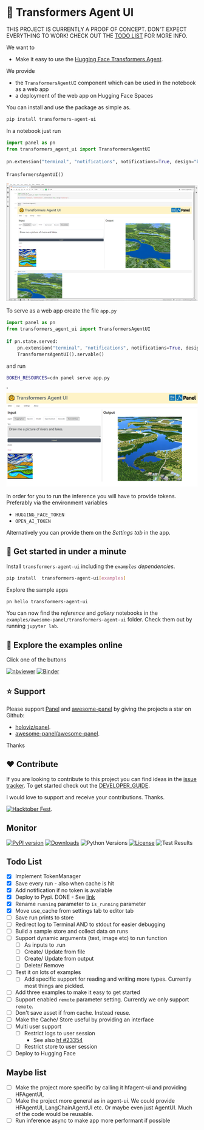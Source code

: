 # 🤗 Transformers Agent UI

THIS PROJECT IS CURRENTLY A PROOF OF CONCEPT. DON'T EXPECT EVERYTHING TO WORK! CHECK OUT THE
[TODO LIST](#todo-list) FOR MORE INFO.

We want to

- Make it easy to use the [Hugging Face Transformers Agent](https://huggingface.co/docs/transformers/transformers_agents).

We provide

- the `TransformersAgentUI` component which can be used in the notebook as a web app
- a deployment of the web app on Hugging Face Spaces

You can install and use the package as simple as.

```bash
pip install transformers-agent-ui
```

In a notebook just run

```python
import panel as pn
from transformers_agent_ui import TransformersAgentUI

pn.extension("terminal", "notifications", notifications=True, design="bootstrap")

TransformersAgentUI()
```

![TransformerAgentUI in a notebook](assets/transformers-agent-ui-notebook.png)

To serve as a web app create the file `app.py`

```python
import panel as pn
from transformers_agent_ui import TransformersAgentUI

if pn.state.served:
    pn.extension("terminal", "notifications", notifications=True, design="bootstrap")
    TransformersAgentUI().servable()
```

and run

```bash
BOKEH_RESOURCES=cdn panel serve app.py
```

'
![TransformerAgentUI on a server](assets/transformers-agent-ui-web-app.png)

In order for you to run the inference you will have to provide tokens. Preferably via the
environment variables

- `HUGGING_FACE_TOKEN`
- `OPEN_AI_TOKEN`

Alternatively you can provide them on the *Settings tab* in the app.

## 🚀 Get started in under a minute

Install `transformers-agent-ui` including the *`examples` dependencies*.

```bash
pip install  transformers-agent-ui[examples]
```

Explore the sample apps

```bash
pn hello transformers-agent-ui
```

<!-- ![Project Intro](https://raw.githubusercontent.com/awesome-panel/transformers-agent-ui/main/assets/videos/pn-hello-transformers-agent-ui.gif) -->

You can now find the *reference* and *gallery* notebooks in the `examples/awesome-panel/transformers-agent-ui` folder. Check them out by running `jupyter lab`.

## 📒 Explore the examples online

Click one of the buttons

[![nbviewer](https://raw.githubusercontent.com/jupyter/design/master/logos/Badges/nbviewer_badge.svg)](https://nbviewer.org/github/awesome-panel/transformers-agent-ui/tree/main/examples/)
[![Binder](https://mybinder.org/badge_logo.svg)](https://mybinder.org/v2/gh/awesome-panel/transformers-agent-ui/HEAD)

## ⭐ Support

Please support [Panel](https://panel.holoviz.org) and
[awesome-panel](https://awesome-panel.org) by giving the projects a star on Github:

- [holoviz/panel](https://github.com/holoviz/panel).
- [awesome-panel/awesome-panel](https://github.com/awesome-panel/awesome-panel).

Thanks

## ❤️ Contribute

If you are looking to contribute to this project you can find ideas in the [issue tracker](https://github.com/awesome-panel/transformers-agent-ui/issues). To get started check out the [DEVELOPER_GUIDE](DEVELOPER_GUIDE.md).

I would love to support and receive your contributions. Thanks.

[![Hacktober Fest](https://github.blog/wp-content/uploads/2022/10/hacktoberfestbanner.jpeg?fit=1200%2C630)](https://github.com/awesome-panel/transformers-agent-ui/issues).

## Monitor

[![PyPI version](https://badge.fury.io/py/transformers-agent-ui.svg)](https://pypi.org/project/transformers-agent-ui/)
[![Downloads](https://pepy.tech/badge/transformers-agent-ui/month)](https://pepy.tech/project/transformers-agent-ui)
![Python Versions](https://img.shields.io/badge/python-3.7%20%7C%203.8%20%7C%203.9%20%7C%203.10-blue)
[![License](https://img.shields.io/badge/License-MIT%202.0-blue.svg)](https://opensource.org/licenses/MIT)
![Test Results](https://github.com/awesome-panel/transformers-agent-ui/actions/workflows/tests.yaml/badge.svg?branch=main)

## Todo List

- [x] Implement TokenManager
- [x] Save every run - also when cache is hit
- [x] Add notification if no token is available
- [x] Deploy to Pypi. DONE - See [link](https://pypi.org/project/transformers-agent-ui/)
- [x] Rename `running` parameter to `is_running` parameter
- [x] Move use_cache from settings tab to editor tab
- [ ] Save run prints to store
- [ ] Redirect log to Terminal AND to stdout for easier debugging
- [ ] Build a sample store and collect data on runs
- [ ] Support dynamic arguments (text, image etc) to run function
  - [ ] As inputs to .run
  - [ ] Create/ Update from file
  - [ ] Create/ Update from output
  - [ ] Delete/ Remove
- [ ] Test it on lots of examples
  - [ ] Add specific support for reading and writing more types. Currently most things are pickled.
- [ ] Add three examples to make it easy to get started
- [ ] Support enabled `remote` parameter setting. Currently we only support `remote`.
- [ ] Don't save asset if from cache. Instead reuse.
- [ ] Make the Cache/ Store useful by providing an interface
- [ ] Multi user support
  - [ ] Restrict logs to user session
    - See also [hf #23354](https://github.com/huggingface/transformers/issues/23354)
  - [ ] Restrict store to user session
- [ ] Deploy to Hugging Face

## Maybe list

- [ ] Make the project more specific by calling it hfagent-ui and providing HFAgentUI,
- [ ] Make the project more general as in agent-ui. We could provide HFAgentUI,
LangChainAgentUI etc. Or maybe even just AgentUI. Much of the code would be reusable.
- [ ] Run inference async to make app more performant if possible
